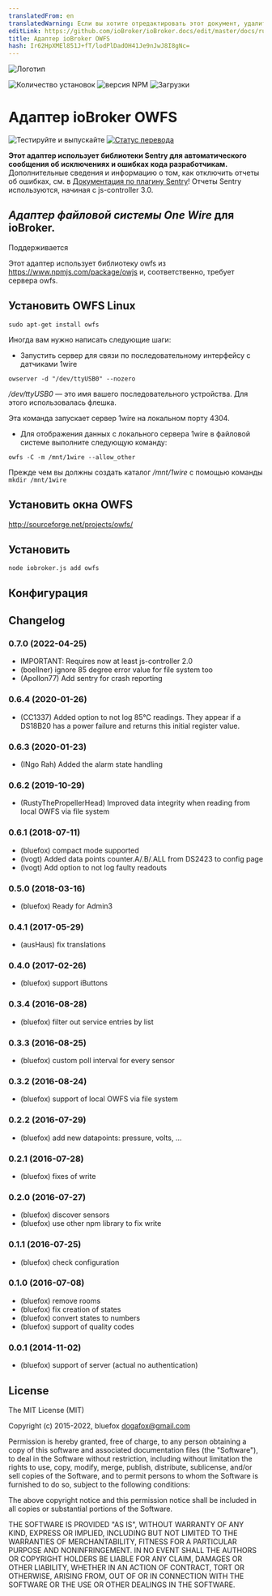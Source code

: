 ```yaml
---
translatedFrom: en
translatedWarning: Если вы хотите отредактировать этот документ, удалите поле «translationFrom», в противном случае этот документ будет снова автоматически переведен
editLink: https://github.com/ioBroker/ioBroker.docs/edit/master/docs/ru/adapterref/iobroker.owfs/README.md
title: Адаптер ioBroker OWFS
hash: Ir62HpXMEl851J+fT/lodPlDadOH41Je9nJwJ8I8gNc=
---
```

![Логотип](../../../en/adapterref/iobroker.owfs/admin/owfs.png)

![Количество установок](http://iobroker.live/badges/owfs-stable.svg)
![версия NPM](http://img.shields.io/npm/v/iobroker.owfs.svg)
![Загрузки](https://img.shields.io/npm/dm/iobroker.owfs.svg)

# Адаптер ioBroker OWFS
![Тестируйте и выпускайте](https://github.com/ioBroker/ioBroker.owfs/workflows/Test%20and%20Release/badge.svg) [![Статус перевода](https://weblate.iobroker.net/widgets/adapters/-/owfs/svg-badge.svg)](https://weblate.iobroker.net/engage/adapters/?utm_source=widget)

**Этот адаптер использует библиотеки Sentry для автоматического сообщения об исключениях и ошибках кода разработчикам.** Дополнительные сведения и информацию о том, как отключить отчеты об ошибках, см. в [Документация по плагину Sentry](https://github.com/ioBroker/plugin-sentry#plugin-sentry)! Отчеты Sentry используются, начиная с js-controller 3.0.

## *Адаптер файловой системы One Wire* для ioBroker.
Поддерживается

Этот адаптер использует библиотеку owfs из https://www.npmjs.com/package/owjs и, соответственно, требует сервера owfs.

## Установить OWFS Linux
```sudo apt-get install owfs```

Иногда вам нужно написать следующие шаги:

- Запустить сервер для связи по последовательному интерфейсу с датчиками 1wire

```
owserver -d "/dev/ttyUSB0" --nozero
```

*/dev/ttyUSB0* — это имя вашего последовательного устройства. Для этого использовалась флешка.

Эта команда запускает сервер 1wire на локальном порту 4304.

- Для отображения данных с локального сервера 1wire в файловой системе выполните следующую команду:

```
owfs -C -m /mnt/1wire --allow_other
```

Прежде чем вы должны создать каталог */mnt/1wire* с помощью команды `mkdir /mnt/1wire`

## Установить окна OWFS
http://sourceforge.net/projects/owfs/

## Установить
```node iobroker.js add owfs```

## Конфигурация

## Changelog
### 0.7.0 (2022-04-25)
* IMPORTANT: Requires now at least js-controller 2.0
* (boellner) ignore 85 degree error value for file system too
* (Apollon77) Add sentry for crash reporting

### 0.6.4 (2020-01-26)
* (CC1337) Added option to not log 85°C readings. They appear if a DS18B20 has a power failure and returns this initial register value.

### 0.6.3 (2020-01-23)
* (INgo Rah) Added the alarm state handling

### 0.6.2 (2019-10-29)
* (RustyThePropellerHead) Improved data integrity when reading from local OWFS via file system

### 0.6.1 (2018-07-11)
* (bluefox) compact mode supported
* (lvogt) Added data points counter.A/.B/.ALL from DS2423 to config page
* (lvogt) Add option to not log faulty readouts

### 0.5.0 (2018-03-16)
* (bluefox) Ready for Admin3

### 0.4.1 (2017-05-29)
* (ausHaus) fix translations

### 0.4.0 (2017-02-26)
* (bluefox) support iButtons

### 0.3.4 (2016-08-28)
* (bluefox) filter out service entries by list

### 0.3.3 (2016-08-25)
* (bluefox) custom poll interval for every sensor

### 0.3.2 (2016-08-24)
* (bluefox) support of local OWFS via file system

### 0.2.2 (2016-07-29)
* (bluefox) add new datapoints: pressure, volts, ...

### 0.2.1 (2016-07-28)
* (bluefox) fixes of write

### 0.2.0 (2016-07-27)
* (bluefox) discover sensors
* (bluefox) use other npm library to fix write

### 0.1.1 (2016-07-25)
* (bluefox) check configuration

### 0.1.0 (2016-07-08)
* (bluefox) remove rooms
* (bluefox) fix creation of states
* (bluefox) convert states to numbers
* (bluefox) support of quality codes

### 0.0.1 (2014-11-02)
* (bluefox) support of server (actual no authentication)

## License

The MIT License (MIT)

Copyright (c) 2015-2022, bluefox <dogafox@gmail.com>

Permission is hereby granted, free of charge, to any person obtaining a copy
of this software and associated documentation files (the "Software"), to deal
in the Software without restriction, including without limitation the rights
to use, copy, modify, merge, publish, distribute, sublicense, and/or sell
copies of the Software, and to permit persons to whom the Software is
furnished to do so, subject to the following conditions:

The above copyright notice and this permission notice shall be included in
all copies or substantial portions of the Software.

THE SOFTWARE IS PROVIDED "AS IS", WITHOUT WARRANTY OF ANY KIND, EXPRESS OR
IMPLIED, INCLUDING BUT NOT LIMITED TO THE WARRANTIES OF MERCHANTABILITY,
FITNESS FOR A PARTICULAR PURPOSE AND NONINFRINGEMENT. IN NO EVENT SHALL THE
AUTHORS OR COPYRIGHT HOLDERS BE LIABLE FOR ANY CLAIM, DAMAGES OR OTHER
LIABILITY, WHETHER IN AN ACTION OF CONTRACT, TORT OR OTHERWISE, ARISING FROM,
OUT OF OR IN CONNECTION WITH THE SOFTWARE OR THE USE OR OTHER DEALINGS IN
THE SOFTWARE.